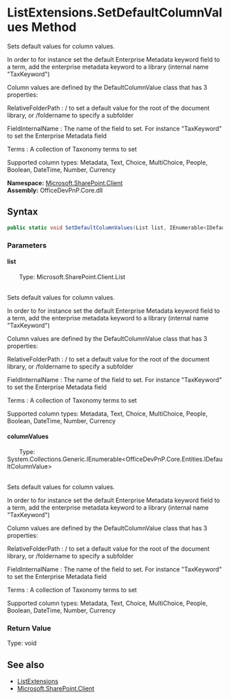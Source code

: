 # ListExtensions.SetDefaultColumnValues Method  


Sets default values for column values.

In order to for instance set the default Enterprise Metadata keyword field to a term, add the enterprise metadata keyword to a library (internal name "TaxKeyword")



Column values are defined by the DefaultColumnValue class that has 3 properties:

RelativeFolderPath : / to set a default value for the root of the document library, or /foldername to specify a subfolder

FieldInternalName : The name of the field to set. For instance "TaxKeyword" to set the Enterprise Metadata field

Terms : A collection of Taxonomy terms to set



Supported column types: Metadata, Text, Choice, MultiChoice, People, Boolean, DateTime, Number, Currency  

**Namespace:** [Microsoft.SharePoint.Client](Microsoft.SharePoint.Client.md)  
**Assembly:** OfficeDevPnP.Core.dll  
## Syntax
```C#
public static void SetDefaultColumnValues(List list, IEnumerable<IDefaultColumnValue> columnValues)
```
### Parameters
#### list  
&emsp;&emsp;Type: Microsoft.SharePoint.Client.List  
&emsp;&emsp;

Sets default values for column values.

In order to for instance set the default Enterprise Metadata keyword field to a term, add the enterprise metadata keyword to a library (internal name "TaxKeyword")



Column values are defined by the DefaultColumnValue class that has 3 properties:

RelativeFolderPath : / to set a default value for the root of the document library, or /foldername to specify a subfolder

FieldInternalName : The name of the field to set. For instance "TaxKeyword" to set the Enterprise Metadata field

Terms : A collection of Taxonomy terms to set



Supported column types: Metadata, Text, Choice, MultiChoice, People, Boolean, DateTime, Number, Currency  

  

#### columnValues  
&emsp;&emsp;Type: System.Collections.Generic.IEnumerable&lt;OfficeDevPnP.Core.Entities.IDefaultColumnValue&gt;  
&emsp;&emsp;

Sets default values for column values.

In order to for instance set the default Enterprise Metadata keyword field to a term, add the enterprise metadata keyword to a library (internal name "TaxKeyword")



Column values are defined by the DefaultColumnValue class that has 3 properties:

RelativeFolderPath : / to set a default value for the root of the document library, or /foldername to specify a subfolder

FieldInternalName : The name of the field to set. For instance "TaxKeyword" to set the Enterprise Metadata field

Terms : A collection of Taxonomy terms to set



Supported column types: Metadata, Text, Choice, MultiChoice, People, Boolean, DateTime, Number, Currency  

  

### Return Value
Type: void  

## See also
- [ListExtensions](Microsoft.SharePoint.Client.ListExtensions.md) 
- [Microsoft.SharePoint.Client](Microsoft.SharePoint.Client.md) 
